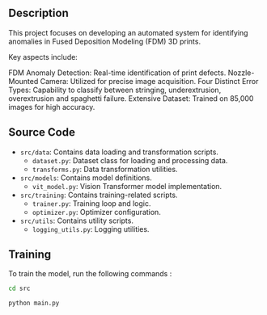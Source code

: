 ## Description

This project focuses on developing an automated system for identifying anomalies in Fused Deposition Modeling (FDM) 3D prints.

Key aspects include:

FDM Anomaly Detection: Real-time identification of print defects.
Nozzle-Mounted Camera: Utilized for precise image acquisition.
Four Distinct Error Types: Capability to classify between stringing, underextrusion, overextrusion and spaghetti failure.
Extensive Dataset: Trained on 85,000 images for high accuracy.

## Source Code

- `src/data`: Contains data loading and transformation scripts.
  - `dataset.py`: Dataset class for loading and processing data.
  - `transforms.py`: Data transformation utilities.
- `src/models`: Contains model definitions.
  - `vit_model.py`: Vision Transformer model implementation.
- `src/training`: Contains training-related scripts.
  - `trainer.py`: Training loop and logic.
  - `optimizer.py`: Optimizer configuration.
- `src/utils`: Contains utility scripts.
  - `logging_utils.py`: Logging utilities.

## Training

To train the model, run the following commands :

```bash
cd src

python main.py
```
